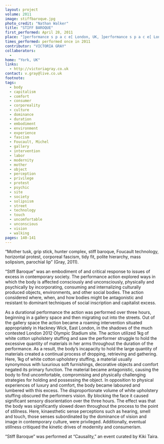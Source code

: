```yaml
---
layout: project
volume: 2011
image: stiffbaroque.jpg
photo_credit: "Nathan Walker"
title: "STIFF BAROQUE"
first_performed: April 28, 2011
place: "]performance s p a c e[ London, UK, ]performance s p a c e[ London, UK"
times_performed: performed once in 2011
contributor: "VICTORIA GRAY"
collaborators: 
  - 
home: "York, UK"
links: 
  - http://victoriagray.co.uk
contact: v.gray@live.co.uk
footnote: 
tags: 
  - body
  - capitalism
  - comfort
  - consumer
  - corporeality
  - culture
  - dominance
  - duration
  - embodiment
  - environment
  - experience
  - fascism
  - Foucault, Michel
  - gallery
  - intervention
  - labor
  - modernity
  - mother
  - object
  - perception
  - privilege
  - protest
  - psychic
  - site
  - society
  - solipsism
  - street
  - technology
  - touch
  - uncomfortable
  - unconscious
  - vision
  - walking
pages: 140-141
---
```


“Mother tusk, grip stick, hunter complex, stiff baroque, Foucault technology, horizontal protest, corporeal fascism, tidy fit, polite hierarchy, mass solipsism, parochial lip” (Gray, 2011).

“Stiff Baroque” was an embodiment of and critical response to issues of excess in contemporary society. The performance action explored ways in which the body is affected consciously and unconsciously, physically and psychically by incorporating, consuming and internalizing culturally produced objects, environments, and other social bodies. The action considered where, when, and how bodies might be antagonistic and resistant to dominant techniques of social inscription and capitalist excess. 

As a durational performance the action was performed over three hours, beginning in a gallery space and then migrating out into the streets. Out of the gallery space the action became a roaming intervention situated appropriately in Hackney Wick, East London, in the shadows of the much contested London 2012 Olympic Stadium site. The action utilized 1kg of white cotton upholstery stuffing and saw the performer struggle to hold the excessive quantity of materials in her arms throughout the duration of the performance. As a result, the body’s incapacity to hold the large quantity of materials created a continual process of dropping, retrieving and gathering. Here, 1kg of white cotton upholstery stuffing, a material usually synonymous with luxurious soft furnishings, decorative objects and comfort negated its primary function. The material became antagonistic, causing the body to find uncomfortable, compromising and physically challenging strategies for holding and possessing the object. In opposition to physical experiences of luxury and comfort, the body became laboured and lumbered with this excess. The disproportionate volume of white upholstery stuffing obscured the performers vision. By blocking the face it caused significant sensory disorientation over the three hours. The effect was that the body was significantly slowed down throughout the process to the point of stillness. Here, kinaesthetic sense perceptions such as hearing, smell and touch, those senses subordinated by the dominance of vision and image in contemporary culture, were privileged. Additionally, eventual stillness critiqued the kinetic drives of modernity and consumerism. 

“Stiff Baroque” was performed at “Causality,” an event curated by Kiki Taira.
